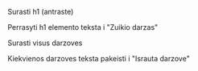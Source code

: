 Surasti h1 (antraste)

Perrasyti h1 elemento teksta i "Zuikio darzas"

Surasti visus darzoves

Kiekvienos darzoves teksta pakeisti i "Israuta darzove"